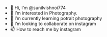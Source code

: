 - 👋 Hi, I’m @sunilvishnoi774
- 👀 I’m interested in Photography.
- 🌱 I’m currently learning potrait photography
- 💞️ I’m looking to collaborate on instagram
- 📫 How to reach me by instagram

<!---
sunilvishnoi774/sunilvishnoi774 is a ✨ special ✨ repository because its `README.md` (this file) appears on your GitHub profile.
You can click the Preview link to take a look at your changes.
--->
